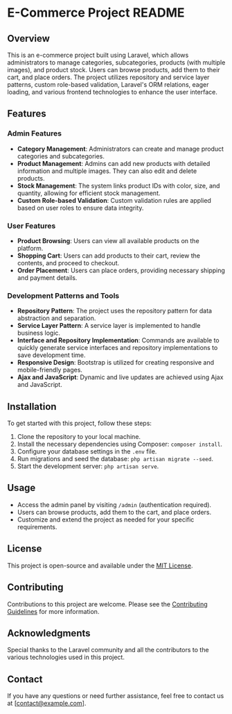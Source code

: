 # E-Commerce Project README

## Overview
This is an e-commerce project built using Laravel, which allows administrators to manage categories, subcategories, products (with multiple images), and product stock. Users can browse products, add them to their cart, and place orders. The project utilizes repository and service layer patterns, custom role-based validation, Laravel's ORM relations, eager loading, and various frontend technologies to enhance the user interface.

## Features

### Admin Features
- **Category Management**: Administrators can create and manage product categories and subcategories.
- **Product Management**: Admins can add new products with detailed information and multiple images. They can also edit and delete products.
- **Stock Management**: The system links product IDs with color, size, and quantity, allowing for efficient stock management.
- **Custom Role-based Validation**: Custom validation rules are applied based on user roles to ensure data integrity.

### User Features
- **Product Browsing**: Users can view all available products on the platform.
- **Shopping Cart**: Users can add products to their cart, review the contents, and proceed to checkout.
- **Order Placement**: Users can place orders, providing necessary shipping and payment details.

### Development Patterns and Tools
- **Repository Pattern**: The project uses the repository pattern for data abstraction and separation.
- **Service Layer Pattern**: A service layer is implemented to handle business logic.
- **Interface and Repository Implementation**: Commands are available to quickly generate service interfaces and repository implementations to save development time.
- **Responsive Design**: Bootstrap is utilized for creating responsive and mobile-friendly pages.
- **Ajax and JavaScript**: Dynamic and live updates are achieved using Ajax and JavaScript.

## Installation
To get started with this project, follow these steps:

1. Clone the repository to your local machine.
2. Install the necessary dependencies using Composer: `composer install`.
3. Configure your database settings in the `.env` file.
4. Run migrations and seed the database: `php artisan migrate --seed`.
5. Start the development server: `php artisan serve`.

## Usage
- Access the admin panel by visiting `/admin` (authentication required).
- Users can browse products, add them to the cart, and place orders.
- Customize and extend the project as needed for your specific requirements.

## License
This project is open-source and available under the [MIT License](LICENSE).

## Contributing
Contributions to this project are welcome. Please see the [Contributing Guidelines](CONTRIBUTING.md) for more information.

## Acknowledgments
Special thanks to the Laravel community and all the contributors to the various technologies used in this project.

## Contact
If you have any questions or need further assistance, feel free to contact us at [contact@example.com].

